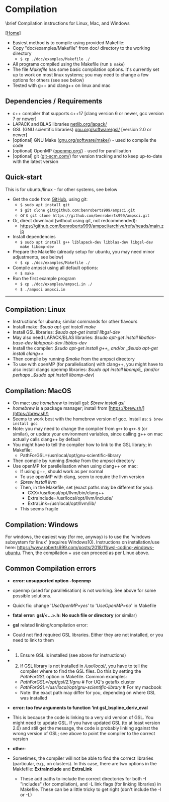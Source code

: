 # Compilation

\brief Compilation instructions for Linux, Mac, and Windows

[[Home](/README.md)]

* Easiest method is to compile using provided Makefile:
* Copy "doc/examples/Makefile" from doc/ directory to the working directory
  * `$ cp ./doc/examples/Makefile ./`
* All programs compiled using the Makefile (run `$ make`)
* The file _Makefile_ has some basic compilation options. It's currently set up to work on most linux systems; you may need to change a few options for others (see see below)
* Tested with g++ and clang++ on linux and mac

## Dependencies / Requirements

* c++ compiler that supports c++17 [clang version 6 or newer, gcc version 7 or newer]
* LAPACK and BLAS libraries [netlib.org/lapack/](http://www.netlib.org/lapack/)
* GSL (GNU scientific libraries) [gnu.org/software/gsl/](https://www.gnu.org/software/gsl/) [version 2.0 or newer]
* [optional] GNU Make ([gnu.org/software/make/](https://www.gnu.org/software/make/)) - used to compile the code
* [optional] OpenMP ([openmp.org/](https://www.openmp.org/)) - used for parallisation
* [optional] git ([git-scm.com/](https://git-scm.com/)) for version tracking and to keep up-to-date with the latest version

## Quick-start

This is for ubuntu/linux - for other systems, see below

* Get the code from [GitHub](https://github.com/benroberts999/ampsci), using git:
  * `$ sudo apt install git`
  * `$ git clone git@github.com:benroberts999/ampsci.git`
  * or `$ git clone https://github.com/benroberts999/ampsci.git`
* Or, direct download (without using git, not redcommended):
  * <https://github.com/benroberts999/ampsci/archive/refs/heads/main.zip>
* Install dependencies
  * `$ sudo apt install g++ liblapack-dev libblas-dev libgsl-dev make libomp-dev`
* Prepare the Makefile (already setup for ubuntu, you may need minor adjustments, see below)
  * `$ cp ./doc/examples/Makefile ./`
* Compile ampsci using all default options:  
  * `$ make`
* Run the first example program
  * `$ cp ./doc/examples/ampsci.in ./`
  * `$ ./ampsci ampsci.in`

--------------------------------------------------------------------------------

## Compilation: Linux

* Instructions for ubuntu; similar commands for other flavours
* Install make: _$sudo apt-get install make_
* Install GSL libraries: _$sudo apt-get install libgsl-dev_
* May also need LAPACK/BLAS libraries: _$sudo apt-get install libatlas-base-dev liblapack-dev libblas-dev_
* Install the compiler: _$sudo apt-get install g++_ and/or _$sudo apt-get install clang++_
* Then compile by running _$make_ from the ampsci directory
* To use with openMP (for parallelisation) with clang++, you might have to also install clangs openmp libraries: _$sudo apt install libomp5_ (and/or perhaps _$sudo apt install libomp-dev_)

## Compilation: MacOS

* On mac: use _homebrew_ to install gsl: _$brew install gsl_
* _homebrew_ is a package manager; install from [https://brew.sh/](https://brew.sh/)
* Seems to work best with the homebrew version of gcc. Install as: `$ brew install gcc`
* Note: you may need to change the compiler from `g++` to `g++-9` (or similar), or update your environment variables, since calling g++ on mac actually calls clang++ by default
* You might have to tell the compiler how to link to the GSL library; in Makefile:
  * PathForGSL=/usr/local/opt/gnu-scientific-library
* Then compile by running _$make_ from the ampsci directory
* Use openMP for parellelisation when using clang++ on mac:
  * If using g++, should work as per normal
  * To use openMP with clang, seem to require the llvm version
  * _$brew install llvm_
  * Then, in the Makefile, set (exact paths may be different for you):
    * CXX=/usr/local/opt/llvm/bin/clang++
    * ExtraInclude=/usr/local/opt/llvm/include/
    * ExtraLink=/usr/local/opt/llvm/lib/
  * This seems fragile

## Compilation: Windows

For windows, the easiest way (for me, anyway) is to use the 'windows subsystem for linux' (requires Windows10). Instructions on installation/use here: <https://www.roberts999.com/posts/2018/11/wsl-coding-windows-ubuntu>.
Then, the compilation + use can proceed as per Linux above.

## Common Compilation errors

* **error: unsupported option -fopenmp**

* openmp (used for parallelisation) is not working. See above for some possible solutions.
* Quick fix: change '_UseOpenMP=yes_' to '_UseOpenMP=no_' in Makefile

* **fatal error: gsl/<...>.h: No such file or directory** (or similar)
* **gsl** related linking/compilation error:

* Could not find required GSL libraries. Either they are not installed, or you need to link to them
* 1) Ensure GSL is installed (see above for instructions)
* 2) If GSL library is not installed in _/usr/local/_, you have to tell the compiler where to find the GSL files. Do this by setting the _PathForGSL_ option in Makefile. Common examples:
  * _PathForGSL=/opt/gsl/2.1/gnu_ # For UQ's getafix cluster
  * _PathForGSL=/usr/local/opt/gnu-scientific-library_ # For my macbook
  * Note: the exact path may differ for you, depending on where GSL was installed

* **error: too few arguments to function ‘int gsl_bspline_deriv_eval**

* This is because the code is linking to a very old version of GSL. You might need to update GSL. If you have updated GSL (to at least version 2.0) and still get the message, the code is probably linking against the wrong version of GSL; see above to point the compiler to the correct version

* **other:**
* Sometimes, the compiler will not be able to find the correct libraries (particular, e.g., on clusters). In this case, there are two options in the Makfefile: **ExtraInclude** and **ExtraLink**
  * These add paths to include the correct directories for both -I "includes" (for compilation), and -L link flags (for linking libraries) in Makefile. These can be a little tricky to get right (don't include the -I or -L)
